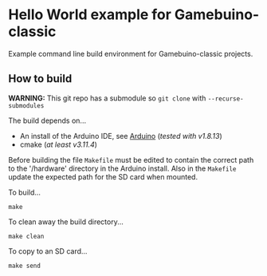 # Hello World example for Gamebuino-classic

Example command line build environment for Gamebuino-classic projects.

## How to build

**WARNING:** This git repo has a submodule so `git clone` with `--recurse-submodules`

The build depends on...

+ An install of the Arduino IDE, see [Arduino](https://www.arduino.cc/en/software) (*tested with v1.8.13*)
+ cmake (*at least v3.11.4*)

Before building the file `Makefile` must be edited to contain the
correct path to the '/hardware' directory in the Arduino install.
Also in the `Makefile` update the expected path for the SD card when
mounted.

To build...
```
make
```

To clean away the build directory...
```
make clean
```

To copy to an SD card...
```
make send
```
